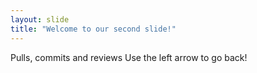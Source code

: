 ```yaml
---
layout: slide
title: "Welcome to our second slide!"
---
```

Pulls, commits and reviews
Use the left arrow to go back!
